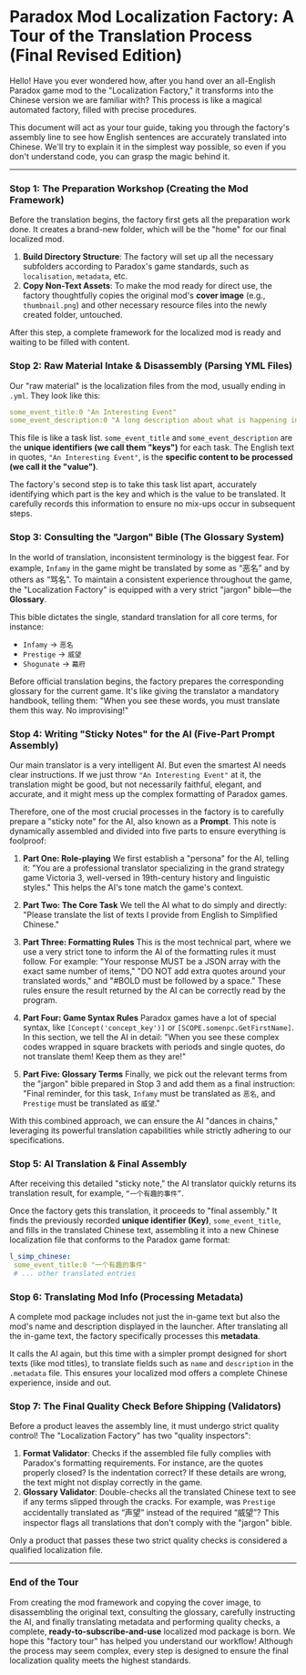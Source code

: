 # Paradox Mod Localization Factory: A Tour of the Translation Process (Final Revised Edition)

Hello! Have you ever wondered how, after you hand over an all-English Paradox game mod to the "Localization Factory," it transforms into the Chinese version we are familiar with? This process is like a magical automated factory, filled with precise procedures.

This document will act as your tour guide, taking you through the factory's assembly line to see how English sentences are accurately translated into Chinese. We'll try to explain it in the simplest way possible, so even if you don't understand code, you can grasp the magic behind it.

---

### Stop 1: The Preparation Workshop (Creating the Mod Framework)

Before the translation begins, the factory first gets all the preparation work done. It creates a brand-new folder, which will be the "home" for our final localized mod.

1.  **Build Directory Structure**: The factory will set up all the necessary subfolders according to Paradox's game standards, such as `localisation`, `metadata`, etc.
2.  **Copy Non-Text Assets**: To make the mod ready for direct use, the factory thoughtfully copies the original mod's **cover image** (e.g., `thumbnail.png`) and other necessary resource files into the newly created folder, untouched.

After this step, a complete framework for the localized mod is ready and waiting to be filled with content.

### Stop 2: Raw Material Intake & Disassembly (Parsing YML Files)

Our "raw material" is the localization files from the mod, usually ending in `.yml`. They look like this:

```yml
some_event_title:0 "An Interesting Event"
some_event_description:0 "A long description about what is happening in this interesting event..."
```

This file is like a task list. `some_event_title` and `some_event_description` are the **unique identifiers (we call them "keys")** for each task. The English text in quotes, `"An Interesting Event"`, is the **specific content to be processed (we call it the "value")**.

The factory's second step is to take this task list apart, accurately identifying which part is the key and which is the value to be translated. It carefully records this information to ensure no mix-ups occur in subsequent steps.

### Stop 3: Consulting the "Jargon" Bible (The Glossary System)

In the world of translation, inconsistent terminology is the biggest fear. For example, `Infamy` in the game might be translated by some as “恶名” and by others as “骂名”. To maintain a consistent experience throughout the game, the "Localization Factory" is equipped with a very strict "jargon" bible—the **Glossary**.

This bible dictates the single, standard translation for all core terms, for instance:

- `Infamy` -> `恶名`
- `Prestige` -> `威望`
- `Shogunate` -> `幕府`

Before official translation begins, the factory prepares the corresponding glossary for the current game. It's like giving the translator a mandatory handbook, telling them: "When you see these words, you must translate them this way. No improvising!"

### Stop 4: Writing "Sticky Notes" for the AI (Five-Part Prompt Assembly)

Our main translator is a very intelligent AI. But even the smartest AI needs clear instructions. If we just throw `"An Interesting Event"` at it, the translation might be good, but not necessarily faithful, elegant, and accurate, and it might mess up the complex formatting of Paradox games.

Therefore, one of the most crucial processes in the factory is to carefully prepare a "sticky note" for the AI, also known as a **Prompt**. This note is dynamically assembled and divided into five parts to ensure everything is foolproof:

1.  **Part One: Role-playing**
    We first establish a "persona" for the AI, telling it: "You are a professional translator specializing in the grand strategy game Victoria 3, well-versed in 19th-century history and linguistic styles." This helps the AI's tone match the game's context.

2.  **Part Two: The Core Task**
    We tell the AI what to do simply and directly: "Please translate the list of texts I provide from English to Simplified Chinese."

3.  **Part Three: Formatting Rules**
    This is the most technical part, where we use a very strict tone to inform the AI of the formatting rules it must follow. For example: "Your response MUST be a JSON array with the exact same number of items," "DO NOT add extra quotes around your translated words," and "#BOLD must be followed by a space." These rules ensure the result returned by the AI can be correctly read by the program.

4.  **Part Four: Game Syntax Rules**
    Paradox games have a lot of special syntax, like `[Concept('concept_key')]` or `[SCOPE.somenpc.GetFirstName]`. In this section, we tell the AI in detail: "When you see these complex codes wrapped in square brackets with periods and single quotes, do not translate them! Keep them as they are!"

5.  **Part Five: Glossary Terms**
    Finally, we pick out the relevant terms from the "jargon" bible prepared in Stop 3 and add them as a final instruction: "Final reminder, for this task, `Infamy` must be translated as `恶名`, and `Prestige` must be translated as `威望`."

With this combined approach, we can ensure the AI "dances in chains," leveraging its powerful translation capabilities while strictly adhering to our specifications.

### Stop 5: AI Translation & Final Assembly

After receiving this detailed "sticky note," the AI translator quickly returns its translation result, for example, `“一个有趣的事件”`.

Once the factory gets this translation, it proceeds to "final assembly." It finds the previously recorded **unique identifier (Key)**, `some_event_title`, and fills in the translated Chinese text, assembling it into a new Chinese localization file that conforms to the Paradox game format:

```yml
l_simp_chinese:
 some_event_title:0 "一个有趣的事件"
 # ... other translated entries
```

### Stop 6: Translating Mod Info (Processing Metadata)

A complete mod package includes not just the in-game text but also the mod's name and description displayed in the launcher. After translating all the in-game text, the factory specifically processes this **metadata**.

It calls the AI again, but this time with a simpler prompt designed for short texts (like mod titles), to translate fields such as `name` and `description` in the `.metadata` file. This ensures your localized mod offers a complete Chinese experience, inside and out.

### Stop 7: The Final Quality Check Before Shipping (Validators)

Before a product leaves the assembly line, it must undergo strict quality control! The "Localization Factory" has two "quality inspectors":

1.  **Format Validator**: Checks if the assembled file fully complies with Paradox's formatting requirements. For instance, are the quotes properly closed? Is the indentation correct? If these details are wrong, the text might not display correctly in the game.
2.  **Glossary Validator**: Double-checks all the translated Chinese text to see if any terms slipped through the cracks. For example, was `Prestige` accidentally translated as “声望” instead of the required “威望”? This inspector flags all translations that don't comply with the "jargon" bible.

Only a product that passes these two strict quality checks is considered a qualified localization file.

---

### End of the Tour

From creating the mod framework and copying the cover image, to disassembling the original text, consulting the glossary, carefully instructing the AI, and finally translating metadata and performing quality checks, a complete, **ready-to-subscribe-and-use** localized mod package is born. We hope this "factory tour" has helped you understand our workflow! Although the process may seem complex, every step is designed to ensure the final localization quality meets the highest standards.
